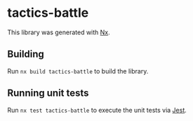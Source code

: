 # tactics-battle

This library was generated with [Nx](https://nx.dev).

## Building

Run `nx build tactics-battle` to build the library.

## Running unit tests

Run `nx test tactics-battle` to execute the unit tests via [Jest](https://jestjs.io).

